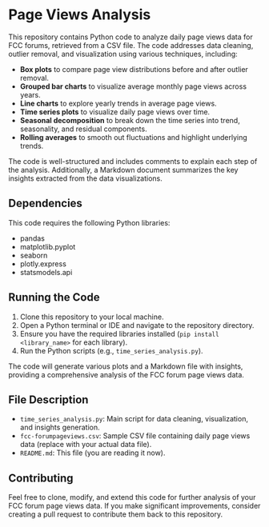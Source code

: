 # Page Views Analysis

This repository contains Python code to analyze daily page views data for FCC forums, retrieved from a CSV file. The code addresses data cleaning, outlier removal, and visualization using various techniques, including:

* **Box plots** to compare page view distributions before and after outlier removal.
* **Grouped bar charts** to visualize average monthly page views across years.
* **Line charts** to explore yearly trends in average page views.
* **Time series plots** to visualize daily page views over time.
* **Seasonal decomposition** to break down the time series into trend, seasonality, and residual components.
* **Rolling averages** to smooth out fluctuations and highlight underlying trends.

The code is well-structured and includes comments to explain each step of the analysis. Additionally, a Markdown document summarizes the key insights extracted from the data visualizations.

## Dependencies

This code requires the following Python libraries:

* pandas
* matplotlib.pyplot
* seaborn
* plotly.express
* statsmodels.api

## Running the Code

1. Clone this repository to your local machine.
2. Open a Python terminal or IDE and navigate to the repository directory.
3. Ensure you have the required libraries installed (`pip install <library_name>` for each library).
4. Run the Python scripts (e.g., `time_series_analysis.py`).

The code will generate various plots and a Markdown file with insights, providing a comprehensive analysis of the FCC forum page views data.

## File Description

* `time_series_analysis.py`: Main script for data cleaning, visualization, and insights generation.
* `fcc-forumpageviews.csv`: Sample CSV file containing daily page views data (replace with your actual data file).
* `README.md`: This file (you are reading it now).

## Contributing

Feel free to clone, modify, and extend this code for further analysis of your FCC forum page views data. If you make significant improvements, consider creating a pull request to contribute them back to this repository.
